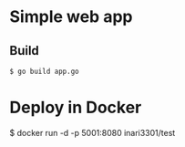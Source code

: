 # Simple web app
## Build
```shell
$ go build app.go
```
# Deploy in Docker
$ docker run -d -p 5001:8080 inari3301/test
